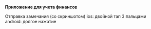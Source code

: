 **Приложение для учета финансов**


Отправка замечания (со скриншотом)
ios: двойной тап 3 пальцами
android: долгое нажатие